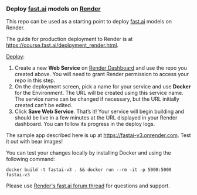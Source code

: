 ### Deploy [fast.ai](https://www.fast.ai) models on [Render](https://render.com)

This repo can be used as a starting point to deploy
[fast.ai](https://github.com/fastai/fastai) models on Render.

The guide for production deployment to Render is at https://course.fast.ai/deployment_render.html.

[Deploy](https://course.fast.ai/deployment_render.html#deploy):
   1. Create a new **Web Service** on [Render Dashboard](https://dashboard.render.com/)
      and use the repo you created above.
      You will need to grant Render permission to access your repo in this step.
   2. On the deployment screen, pick a name for your service and use **Docker**
      for the Environment. The URL will be created using this service name. The service
      name can be changed if necessary, but the URL initially created can’t be edited.
   3. Click **Save Web Service**. That’s it! Your service will begin building and should be
      live in a few minutes at the URL displayed in your Render dashboard.
      You can follow its progress in the deploy logs.

The sample app described here is up at https://fastai-v3.onrender.com. Test it out with bear images!

You can test your changes locally by installing Docker and using the following command:
```shell script
docker build -t fastai-v3 . && docker run --rm -it -p 5000:5000 fastai-v3
```

Please use [Render's fast.ai forum thread](https://forums.fast.ai/t/deployment-platform-render/33953)
for questions and support.
